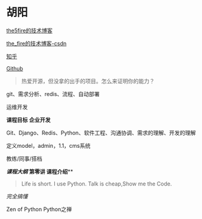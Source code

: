 # 胡阳
[the5fire的技术博客](https://www.the5fire.com/)

[the_fire的技术博客-csdn](http://blog.csdn.net/the_fire)

[知乎](https://www.zhihu.com/people/the5fire/)

[Github](https://github.com/the5fire)


>热爱开源，但没拿的出手的项目。怎么来证明你的能力？


git、需求分析、redis、流程、自动部署

运维开发

**课程目标**
**企业开发**

Git、Django、Redis、Python、软件工程、沟通协调、需求的理解、开发的理解


定义model，admin，1.1，cms系统

教练/同事/搭档

***课程大纲***
**第零讲 课程介绍****

>Life is short. I use Python.
>Talk is cheap,Show me the Code.

*完全搞懂*

Zen of Python
Python之禅





